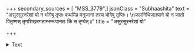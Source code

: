 +++
secondary_sources = [ "MSS_3779",]
jsonClass = "Subhaashita"
text = "असुरसुरनरेशां यो न भोगेषु तृप्तः कथमिह मनुजानां तस्य भोगेषु तृप्तिः।  \nजलनिधिजलपाने यो न जातो वितृष्णस् तृणशिखरगताम्भम्भःपानतः किं स तृप्येत्॥"
title = "असुरसुरनरेशां यो"

+++

<details><summary>Text</summary>

असुरसुरनरेशां यो न भोगेषु तृप्तः कथमिह मनुजानां तस्य भोगेषु तृप्तिः।  
जलनिधिजलपाने यो न जातो वितृष्णस् तृणशिखरगताम्भम्भःपानतः किं स तृप्येत्॥
</details>
